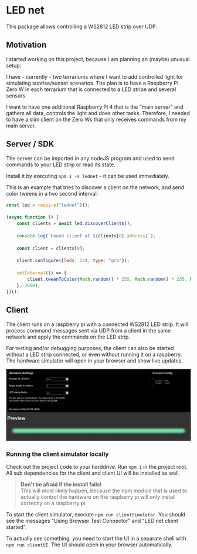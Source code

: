 # LED net

This package allows controlling a WS2812 LED strip over UDP.

## Motivation

I started working on this project, because I am planning an (maybe) unusual setup:

I have - currently - two terrariums where I want to add controlled light for simulating sunrise/sunset scenarios.
The plan is to have a Raspberry Pi Zero W in each terrarium that is connected to a LED stripe and several sensors.

I want to have one additional Raspberry Pi 4 that is the "main server" and gathers all data, controls the light and
does other tasks. Therefore, I needed to have a slim client on the Zero Ws that only receives commands from my main server.  

## Server / SDK

The server can be imported in any nodeJS program and used to send commands to your LED strip or read its state.

Install it by executing `npm i -s lednet` - it can be used immediately.

This is an example that tries to discover a client on the network, and send color tweens in a two second interval:

```javascript
const led = require("lednet")();

(async function () {
    const clients = await led.discoverClients();

    console.log(`Found client at ${clients[0].address}`);

    const client = clients[0];

    client.configure({leds: 144, type: "grb"});

    setInterval(() => {
        client.tweenToColor(Math.random() * 255, Math.random() * 255, Math.random() * 255);
    }, 2000);
})();
```

## Client

The client runs on a raspberry pi with a connected WS2812 LED strip. It will process command messages
sent via UDP from a client in the same network and apply the commands on the LED strip.

For testing and/or debugging purposes, the client can also be started without a LED strip connected, or even
without running it on a raspberry. The hardware simulator will open in your browser and show live updates.

![Screenshot of the hardware simulator](./screenshot.png)

### Running the client simulator locally

Check out the project code to your harddrive. Run `npm i` in the project root. All sub dependencies for the client and
client UI will be installed as well.

> __Don't be afraid if the install fails!__    
> This will most likely happen, because the npm module that is used to actually control the hardware on the raspberry pi
> will only install correctly on a raspberry pi.

To start the client simulator, execute `npm run clientSimulator`. You should see the messages "Using Browser Test Connector"
 and "LED net client started".
 
To actually see something, you need to start the UI in a separate shell with `npm run clientUI`. The UI should open in your
browser automatically.
